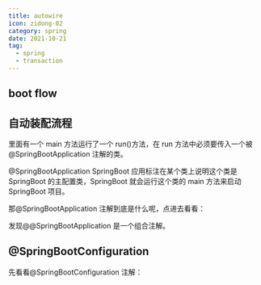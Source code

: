 ```yaml
---
title: autowire
icon: zidong-02
category: spring
date: 2021-10-21
tag:
  - spring
  - transaction
---
```


## boot flow

## 自动装配流程

里面有一个 main 方法运行了一个 run()方法，在 run 方法中必须要传入一个被@SpringBootApplication 注解的类。

@SpringBootApplication
SpringBoot 应用标注在某个类上说明这个类是 SpringBoot 的主配置类，SpringBoot 就会运行这个类的 main 方法来启动 SpringBoot 项目。

那@SpringBootApplication 注解到底是什么呢，点进去看看：

发现@@SpringBootApplication 是一个组合注解。

## @SpringBootConfiguration

先看看@SpringBootConfiguration 注解：
